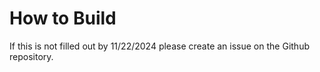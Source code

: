 # How to Build

If this is not filled out by 11/22/2024 please create an issue on the Github repository.
